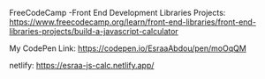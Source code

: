 FreeCodeCamp -Front End Development Libraries Projects: https://www.freecodecamp.org/learn/front-end-libraries/front-end-libraries-projects/build-a-javascript-calculator

My CodePen Link: https://codepen.io/EsraaAbdou/pen/moOqQM

netlify: https://esraa-js-calc.netlify.app/
